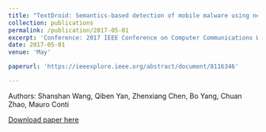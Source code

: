 ```yaml
---
title: "TextDroid: Semantics-based detection of mobile malware using network flows"
collection: publications
permalink: /publication/2017-05-01
excerpt: 'Conference: 2017 IEEE Conference on Computer Communications Workshops (INFOCOM WKSHPS)'
date: 2017-05-01
venue: 'May'

paperurl: 'https://ieeexplore.ieee.org/abstract/document/8116346'

---
```

Authors: Shanshan Wang, Qiben Yan, Zhenxiang Chen, Bo Yang, Chuan Zhao, Mauro Conti

[Download paper here](https://ieeexplore.ieee.org/abstract/document/8116346)
